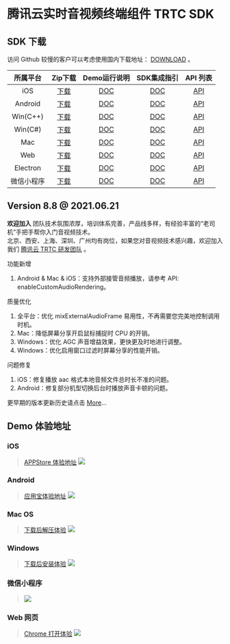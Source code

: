 # 腾讯云实时音视频终端组件 TRTC SDK

## SDK 下载
访问 Github 较慢的客户可以考虑使用国内下载地址： [DOWNLOAD](https://cloud.tencent.com/document/product/647/32689) 。

| 所属平台 | Zip下载 | Demo运行说明 | SDK集成指引 | API 列表 |
|:---------:| :--------:|:--------:| :--------:|:--------:|
| iOS | [下载](https://liteav.sdk.qcloud.com/download/latest/TXLiteAVSDK_TRTC_iOS_latest.zip)| [DOC](https://cloud.tencent.com/document/product/647/32396)| [DOC](https://cloud.tencent.com/document/product/647/32173) | [API](https://cloud.tencent.com/document/product/647/32258) |
| Android | [下载](https://liteav.sdk.qcloud.com/download/latest/TXLiteAVSDK_TRTC_Android_latest.zip)| [DOC](https://cloud.tencent.com/document/product/647/32166)| [DOC](https://cloud.tencent.com/document/product/647/32175) | [API](https://cloud.tencent.com/document/product/647/32267) |
| Win(C++)| [下载](https://liteav.sdk.qcloud.com/download/latest/TXLiteAVSDK_TRTC_Win_latest.zip)| [DOC](https://cloud.tencent.com/document/product/647/32397)| [DOC](https://cloud.tencent.com/document/product/647/32178) | [API](https://cloud.tencent.com/document/product/647/32268) |
| Win(C#)| [下载](https://liteav.sdk.qcloud.com/download/latest/TXLiteAVSDK_TRTC_Win_latest.zip)| [DOC](https://cloud.tencent.com/document/product/647/32397)| [DOC](https://cloud.tencent.com/document/product/647/32178) | [API](https://cloud.tencent.com/document/product/647/36776) |
| Mac| [下载](https://liteav.sdk.qcloud.com/download/latest/TXLiteAVSDK_TRTC_Mac_latest.tar.bz2)| [DOC](https://cloud.tencent.com/document/product/647/32396)| [DOC](https://cloud.tencent.com/document/product/647/32176) |[API](https://cloud.tencent.com/document/product/647/32258) |
| Web | [下载](https://web.sdk.qcloud.com/trtc/webrtc/download/webrtc_latest.zip)| [DOC](https://cloud.tencent.com/document/product/647/32398)| [DOC](https://cloud.tencent.com/document/product/647/16863) |[API](https://cloud.tencent.com/document/product/647/17249) |
| Electron | [下载](https://web.sdk.qcloud.com/trtc/electron/download/TXLiteAVSDK_TRTC_Electron_latest.zip) | [DOC](https://cloud.tencent.com/document/product/647/38548) | [DOC](https://cloud.tencent.com/document/product/647/38549) |[API](https://cloud.tencent.com/document/product/647/38551) |
| 微信小程序 | [下载](https://web.sdk.qcloud.com/trtc/miniapp/download/trtc-room.zip) | [DOC](https://cloud.tencent.com/document/product/647/32399) | [DOC](https://cloud.tencent.com/document/product/647/32183) |[API](https://cloud.tencent.com/document/product/647/17018) |

## Version 8.8 @ 2021.06.21

**欢迎加入**
团队技术氛围浓厚，培训体系完善，产品线多样，有经验丰富的“老司机”手把手帮你入门音视频技术。<br>
北京、西安、上海、深圳、广州均有岗位，如果您对音视频技术感兴趣，欢迎加入我们 [腾讯云 TRTC 研发团队](https://careers.tencent.com/jobdesc.html?postId=1297858141983088640) 。

功能新增
1. Android & Mac & iOS：支持外部接管音频播放，请参考 API: enableCustomAudioRendering。

质量优化
1. 全平台：优化 mixExternalAudioFrame 易用性，不再需要您完美地控制调用时机。
1. Mac：降低屏幕分享开启鼠标捕捉时 CPU 的开销。
1. Windows：优化 AGC 声音增益效果，更快更及时地进行调整。
1. Windows：优化启用窗口过滤时屏幕分享的性能开销。

问题修复
1. iOS：修复播放 aac 格式本地音频文件总时长不准的问题。
1. Android：修复部分机型切换后台时播放声音卡顿的问题。


更早期的版本更新历史请点击  [More](https://cloud.tencent.com/document/product/647/46907)...

## Demo 体验地址

### iOS
> [APPStore 体验地址](https://itunes.apple.com/cn/app/id1400663224?mt=8)
![](https://main.qcloudimg.com/raw/fa84e7c632b74483e9dc91dc04a8255e.jpg)

### Android
> [应用宝体验地址](https://android.myapp.com/myapp/detail.htm?apkName=com.tencent.trtc&ADTAG=mobile)
![](https://main.qcloudimg.com/raw/913eecbf69577de4e27d9bfe45acf80e.jpg)

### Mac OS
> [下载后解压体验](https://liteav.sdk.qcloud.com/app/install/TXLiteAVSDK_Mac_Demo.tar.bz2)
![](https://main.qcloudimg.com/raw/8d146afb3b2dd07d5b5f1ca4432a9411.jpg)

### Windows
> [下载后安装体验](https://liteav.sdk.qcloud.com/app/install/TXLiteAVSDK_Win_Demo.exe)
![](https://main.qcloudimg.com/raw/00ec3ebc86902044c51a5487c18dcd0c.jpg)

### 微信小程序
>![](https://main.qcloudimg.com/raw/81662cce932b2500addac28baf6a83b3.jpg)

### Web 网页
> [Chrome 打开体验](https://web.sdk.qcloud.com/trtc/webrtc/demo/latest/official-demo/index.html)
![](https://main.qcloudimg.com/raw/56e2bbc928a11bac85e5b78ac171b3bc.jpg)
